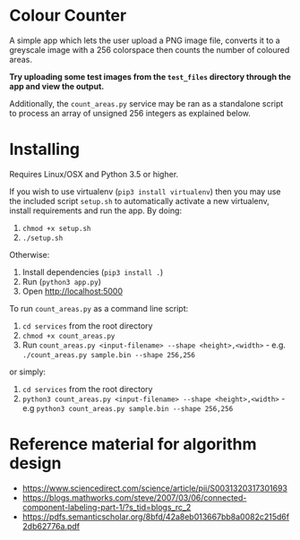 # Colour Counter
A simple app which lets the user upload a PNG image file, converts it to a greyscale image with a 256 colorspace then
counts the number of coloured areas.

**Try uploading some test images from the `test_files` directory through the app and view the output.**

Additionally, the `count_areas.py` service may be ran as a standalone script to process an array of unsigned 256 
integers as explained below.

# Installing
Requires Linux/OSX and Python 3.5 or higher. 

If you wish to use virtualenv (`pip3 install virtualenv`) then you may use the included script `setup.sh` to automatically activate a new virtualenv, install requirements and run the app. By doing:
1. `chmod +x setup.sh`
2. `./setup.sh`

Otherwise:

1. Install dependencies (`pip3 install .`)
2. Run (`python3 app.py`)
3. Open [http://localhost:5000](http://localhost:5000)

To run `count_areas.py` as a command line script:

1. `cd services` from the root directory
2. `chmod +x count_areas.py`
3. Run `count_areas.py <input-filename> --shape <height>,<width>` - e.g. `./count_areas.py sample.bin --shape 256,256`

or simply:
1. `cd services` from the root directory
2. `python3 count_areas.py <input-filename> --shape <height>,<width>` - e.g `python3 count_areas.py sample.bin --shape 256,256`

# Reference material for algorithm design
- https://www.sciencedirect.com/science/article/pii/S0031320317301693
- https://blogs.mathworks.com/steve/2007/03/06/connected-component-labeling-part-1/?s_tid=blogs_rc_2
- https://pdfs.semanticscholar.org/8bfd/42a8eb013667bb8a0082c215d6f2db62776a.pdf
